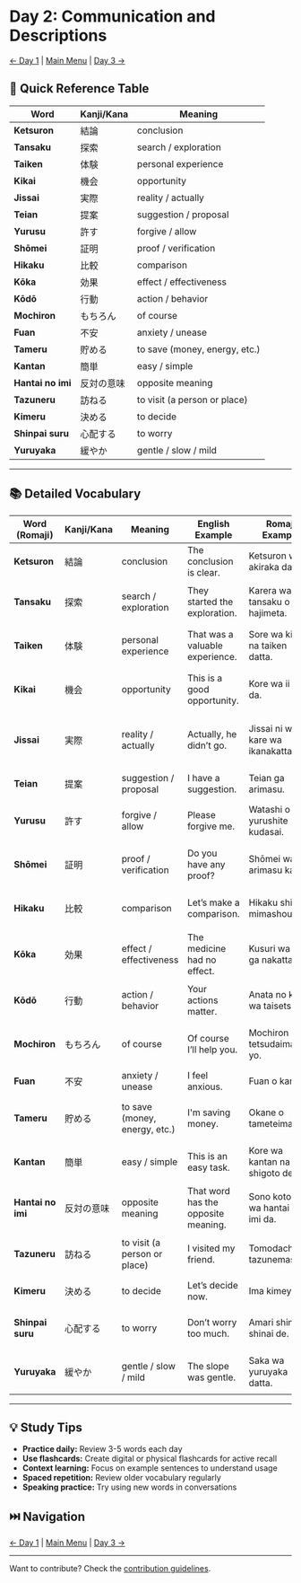 # Day 2: Communication and Descriptions

[← Day 1](day-01.md) | [Main Menu](README.md) | [Day 3 →](day-03.md)

## 📑 Quick Reference Table

| Word | Kanji/Kana | Meaning |
|------|------------|---------|
| **Ketsuron** | 結論 | conclusion |
| **Tansaku** | 探索 | search / exploration |
| **Taiken** | 体験 | personal experience |
| **Kikai** | 機会 | opportunity |
| **Jissai** | 実際 | reality / actually |
| **Teian** | 提案 | suggestion / proposal |
| **Yurusu** | 許す | forgive / allow |
| **Shōmei** | 証明 | proof / verification |
| **Hikaku** | 比較 | comparison |
| **Kōka** | 効果 | effect / effectiveness |
| **Kōdō** | 行動 | action / behavior |
| **Mochiron** | もちろん | of course |
| **Fuan** | 不安 | anxiety / unease |
| **Tameru** | 貯める | to save (money, energy, etc.) |
| **Kantan** | 簡単 | easy / simple |
| **Hantai no imi** | 反対の意味 | opposite meaning |
| **Tazuneru** | 訪ねる | to visit (a person or place) |
| **Kimeru** | 決める | to decide |
| **Shinpai suru** | 心配する | to worry |
| **Yuruyaka** | 緩やか | gentle / slow / mild |

---

## 📚 Detailed Vocabulary

| Word (Romaji) | Kanji/Kana | Meaning | English Example | Romaji Example | Japanese Example |
|---------------|------------|---------|-----------------|----------------|------------------|
| **Ketsuron** | 結論 | conclusion | The conclusion is clear. | Ketsuron wa akiraka da. | 結論は明らかだ。 |
| **Tansaku** | 探索 | search / exploration | They started the exploration. | Karera wa tansaku o hajimeta. | 彼らは探索を始めた。 |
| **Taiken** | 体験 | personal experience | That was a valuable experience. | Sore wa kichō na taiken datta. | それは貴重な体験だった。 |
| **Kikai** | 機会 | opportunity | This is a good opportunity. | Kore wa ii kikai da. | これはいい機会だ。 |
| **Jissai** | 実際 | reality / actually | Actually, he didn’t go. | Jissai ni wa kare wa ikanakatta. | 実際には彼は行かなかった。 |
| **Teian** | 提案 | suggestion / proposal | I have a suggestion. | Teian ga arimasu. | 提案があります。 |
| **Yurusu** | 許す | forgive / allow | Please forgive me. | Watashi o yurushite kudasai. | 私を許してください。 |
| **Shōmei** | 証明 | proof / verification | Do you have any proof? | Shōmei wa arimasu ka? | 証明はありますか？ |
| **Hikaku** | 比較 | comparison | Let’s make a comparison. | Hikaku shite mimashou. | 比較してみましょう。 |
| **Kōka** | 効果 | effect / effectiveness | The medicine had no effect. | Kusuri wa kōka ga nakatta. | 薬は効果がなかった。 |
| **Kōdō** | 行動 | action / behavior | Your actions matter. | Anata no kōdō wa taisetsu da. | あなたの行動は大切だ。 |
| **Mochiron** | もちろん | of course | Of course I’ll help you. | Mochiron tetsudaimasu yo. | もちろん手伝いますよ。 |
| **Fuan** | 不安 | anxiety / unease | I feel anxious. | Fuan o kanjiru. | 不安を感じる。 |
| **Tameru** | 貯める | to save (money, energy, etc.) | I'm saving money. | Okane o tameteimasu. | お金を貯めています。 |
| **Kantan** | 簡単 | easy / simple | This is an easy task. | Kore wa kantan na shigoto desu. | これは簡単な仕事です。 |
| **Hantai no imi** | 反対の意味 | opposite meaning | That word has the opposite meaning. | Sono kotoba wa hantai no imi da. | その言葉は反対の意味だ。 |
| **Tazuneru** | 訪ねる | to visit (a person or place) | I visited my friend. | Tomodachi o tazunemashita. | 友達を訪ねました。 |
| **Kimeru** | 決める | to decide | Let’s decide now. | Ima kimeyou. | 今決めよう。 |
| **Shinpai suru** | 心配する | to worry | Don’t worry too much. | Amari shinpai shinai de. | あまり心配しないで。 |
| **Yuruyaka** | 緩やか | gentle / slow / mild | The slope was gentle. | Saka wa yuruyaka datta. | 坂は緩やかだった。 |

---

## 💡 Study Tips

- **Practice daily:** Review 3-5 words each day
- **Use flashcards:** Create digital or physical flashcards for active recall
- **Context learning:** Focus on example sentences to understand usage
- **Spaced repetition:** Review older vocabulary regularly
- **Speaking practice:** Try using new words in conversations

## ⏭️ Navigation

[← Day 1](day-01.md) | [Main Menu](README.md) | [Day 3 →](day-03.md)

---
Want to contribute? Check the [contribution guidelines](README.md#contributing).
